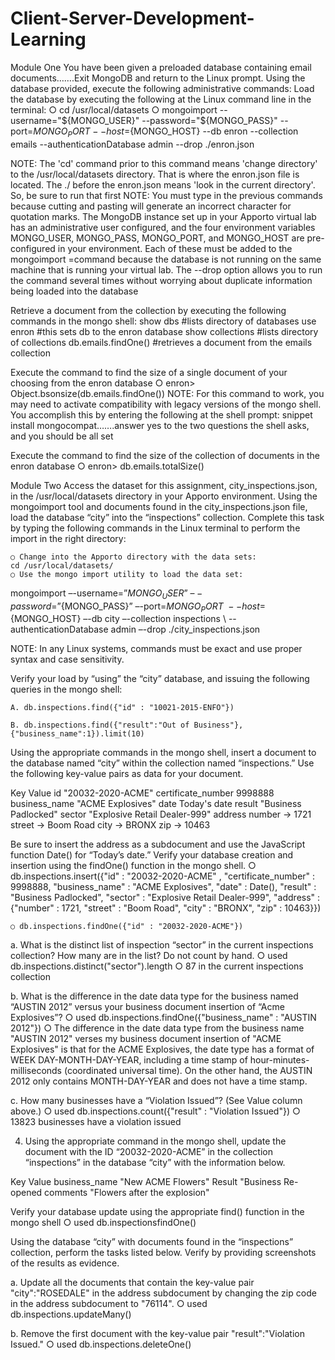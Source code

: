 # Client-Server-Development-Learning
Module One
You have been given a preloaded database containing email documents…….Exit MongoDB and return to the Linux prompt. Using the database provided, execute the following administrative commands:
Load the database by executing the following at the Linux command line in the terminal:
	○ cd /usr/local/datasets
	○ mongoimport --username="${MONGO_USER}" --password="${MONGO_PASS}" --port=${MONGO_PORT} --host=${MONGO_HOST} --db enron --collection emails --authenticationDatabase admin --drop ./enron.json

NOTE: The 'cd' command prior to this command means 'change directory' to the /usr/local/datasets directory.  That is where the enron.json file is located.  The ./ before the enron.json means 'look in the current directory'.  So, be sure to run that first
NOTE: You must type in the previous commands because cutting and pasting will generate an incorrect character for quotation marks. The MongoDB instance set up in your Apporto virtual lab has an administrative user configured, and the four environment variables MONGO_USER, MONGO_PASS, MONGO_PORT, and MONGO_HOST are pre-configured in your environment. Each of these must be added to the mongoimport =command because the database is not running on the same machine that is running your virtual lab. The --drop option allows you to run the command several times without worrying about duplicate information being loaded into the database


Retrieve a document from the collection by executing the following commands in the mongo shell:
show dbs		#lists directory of databases
use enron		#this sets db to the enron database
show collections	#lists directory of collections
db.emails.findOne()	#retrieves a document from the emails collection




Execute the command to find the size of a single document of your choosing from the enron database
	○ enron> Object.bsonsize(db.emails.findOne())
NOTE: For this command to work, you may need to activate compatibility with legacy versions of the mongo shell. You accomplish this by entering the following at the shell prompt:
	snippet install mongocompat…….answer yes to the two questions the shell asks, and you should be all set
	
Execute the command to find the size of the collection of documents in the enron database
	○ enron> db.emails.totalSize()

	


Module Two
Access the dataset for this assignment, city_inspections.json, in the /usr/local/datasets directory in your Apporto environment. Using the mongoimport tool and documents found in the city_inspections.json file, load the database “city” into the “inspections” collection. Complete this task by typing the following commands in the Linux terminal to perform the import in the right directory:

	○ Change into the Apporto directory with the data sets:
	cd /usr/local/datasets/
	○ Use the mongo import utility to load the data set:
mongoimport –-username=”${MONGO_USER}” \
   –-password=”${MONGO_PASS}” –-port=${MONGO_PORT} \
   --host=${MONGO_HOST} –-db city –-collection inspections \ 
   --authenticationDatabase admin –-drop ./city_inspections.json

NOTE: In any Linux systems, commands must be exact and use proper syntax and case sensitivity.

Verify your load by “using” the “city” database, and issuing the following queries in the mongo shell:
	 
	A. db.inspections.find({"id" : "10021-2015-ENFO"})
	
	B. db.inspections.find({"result":"Out of Business"},{"business_name":1}).limit(10)



Using the appropriate commands in the mongo shell, insert a document to the database named “city” within the collection named “inspections.” Use the following key-value pairs as data for your document.

Key	Value
id	"20032-2020-ACME"
certificate_number	9998888
business_name	"ACME Explosives"
date	Today's date
result	"Business Padlocked"
sector	"Explosive Retail Dealer-999"
address	number -> 1721
	street -> Boom Road
	city -> BRONX
	zip -> 10463

Be sure to insert the address as a subdocument and use the JavaScript function Date() for “Today’s date.” Verify your database creation and insertion using the findOne() function in the mongo shell. 
	○ db.inspections.insert({"id" : "20032-2020-ACME" , "certificate_number" : 9998888, "business_name" : "ACME Explosives", "date" : Date(), "result" : "Business Padlocked", "sector" : "Explosive Retail Dealer-999", "address" : {"number" : 1721, "street" : "Boom Road", "city" : "BRONX", "zip" : 10463}})

	○ db.inspections.findOne({"id" : "20032-2020-ACME"})



a. What is the distinct list of inspection “sector” in the current inspections collection? How many are in the list? Do not count by hand.
	○ used db.inspections.distinct("sector").length
	○ 87 in the current inspections collection


b. What is the difference in the date data type for the business named “AUSTIN 2012” versus your business document insertion of “Acme Explosives”?
	○ used db.inspections.findOne({"business_name" : "AUSTIN 2012"})
	○ The difference in the date data type from the business name "AUSTIN 2012" verses my business document insertion of "ACME Explosives" is that for the ACME Explosives, the date type has a format of WEEK DAY-MONTH-DAY-YEAR, including a time stamp of hour-minutes-milliseconds (coordinated universal time). On the other hand, the AUSTIN 2012 only contains MONTH-DAY-YEAR and does not have a time stamp.


c. How many businesses have a “Violation Issued”? (See Value column above.)
	○ used db.inspections.count({"result" : "Violation Issued"})
	○ 13823 businesses have a violation issued 



4. Using the appropriate command in the mongo shell, update the document with the ID “20032-2020-ACME” in the collection “inspections” in the database “city” with the information below.

Key	Value
business_name	"New ACME Flowers"
Result	"Business Re-opened
comments	"Flowers after the explosion"

Verify your database update using the appropriate find() function in the mongo shell
○ used db.inspectionsfindOne()



Using the database “city” with documents found in the “inspections” collection, perform the tasks listed below. Verify by providing screenshots of the results as evidence.

a. Update all the documents that contain the key-value pair "city":"ROSEDALE" in the address subdocument by changing the zip code in the address subdocument to "76114".
	○ used db.inspections.updateMany()


b. Remove the first document with the key-value pair "result":"Violation Issued."
	○ used db.inspections.deleteOne()





